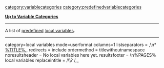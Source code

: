 <category:variablecategories> <category:predefinedvariablecategories>

[**Up to Variable Categories**](Variablecategories "wikilink")

------------------------------------------------------------------------

A list of [predefined](predefined "wikilink") [local
variables](local_variable "wikilink").

------------------------------------------------------------------------

<DPL> category=local variables mode=userformat columns=1 listseparators
= ,\\n\* [%TITLE%](%PAGE% "wikilink"),, redirects = include ordermethod
= titlewithoutnamespace noresultsheader = No local variables here yet.
resultsfooter = \\n%PAGES% local variables replaceintitle = /\\\\? /,\_
</DPL>
